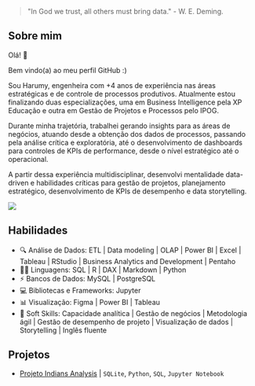 > "In God we trust, all others must bring data." - W. E. Deming.

## Sobre mim

Olá! 👋

Bem vindo(a) ao meu perfil GitHub :)

Sou Harumy, engenheira com +4 anos de experiência nas áreas estratégicas e de controle de processos produtivos. Atualmente estou finalizando duas especializações, uma em Business Intelligence pela XP Educação e outra em Gestão de Projetos e Processos pelo IPOG.

Durante minha trajetória, trabalhei gerando insights para as áreas de negócios, atuando desde a obtenção dos dados de processos, passando pela análise crítica e exploratória, até o desenvolvimento de dashboards para controles de KPIs de performance, desde o nível estratégico até o operacional.

A partir dessa experiência multidisciplinar, desenvolvi mentalidade data-driven e habilidades críticas para gestão de projetos, planejamento estratégico, desenvolvimento de KPIs de desempenho e data storytelling.

[<img src="https://img.shields.io/badge/linkedin-%230077B5.svg?&style=for-the-badge&logo=linkedin&logoColor=white" />](https://www.linkedin.com/in/harumy-yokota/)



## Habilidades

- 🔍 Análise de Dados: ETL | Data modeling | OLAP | Power BI | Excel | Tableau | RStudio | Business Analytics and Development | Pentaho
- 👩‍💻 Linguagens: SQL | R | DAX | Markdown | Python
- ⚡ Bancos de Dados: MySQL | PostgreSQL
- 💻 Bibliotecas e Frameworks: Jupyter
- 📊 Visualização: Figma | Power BI | Tableau
- 🧠 Soft Skills: Capacidade analítica | Gestão de negócios | Metodologia ágil | Gestão de desempenho de projeto | Visualização de dados | Storytelling | Inglês fluente



## Projetos

- [Projeto Indians Analysis](https://github.com/harumy-yokota/Indians-Diabetes-Analysis) | `SQLite`, `Python`, `SQL`, `Jupyter Notebook`

